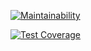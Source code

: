 [![Maintainability](https://api.codeclimate.com/v1/badges/04a0e1932d876f4b2a9c/maintainability)](https://codeclimate.com/github/snetalena/frontend-project-lvl3/maintainability)

[![Test Coverage](https://api.codeclimate.com/v1/badges/04a0e1932d876f4b2a9c/test_coverage)](https://codeclimate.com/github/snetalena/frontend-project-lvl3/test_coverage)
